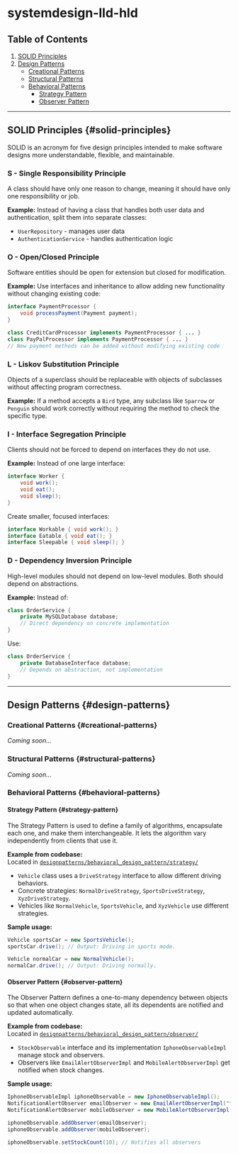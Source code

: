 # systemdesign-lld-hld

## Table of Contents

1. [SOLID Principles](#solid-principles)
2. [Design Patterns](#design-patterns)
    - [Creational Patterns](#creational-patterns)
    - [Structural Patterns](#structural-patterns)
    - [Behavioral Patterns](#behavioral-patterns)
        - [Strategy Pattern](#strategy-pattern)
        - [Observer Pattern](#observer-pattern)

---

## SOLID Principles {#solid-principles}

SOLID is an acronym for five design principles intended to make software designs more understandable, flexible, and maintainable.

### S - Single Responsibility Principle

A class should have only one reason to change, meaning it should have only one responsibility or job.

**Example:** Instead of having a class that handles both user data and authentication, split them into separate classes:
- `UserRepository` - manages user data
- `AuthenticationService` - handles authentication logic

### O - Open/Closed Principle

Software entities should be open for extension but closed for modification.

**Example:** Use interfaces and inheritance to allow adding new functionality without changing existing code:
```java
interface PaymentProcessor {
    void processPayment(Payment payment);
}

class CreditCardProcessor implements PaymentProcessor { ... }
class PayPalProcessor implements PaymentProcessor { ... }
// New payment methods can be added without modifying existing code
```

### L - Liskov Substitution Principle

Objects of a superclass should be replaceable with objects of subclasses without affecting program correctness.

**Example:** If a method accepts a `Bird` type, any subclass like `Sparrow` or `Penguin` should work correctly without requiring the method to check the specific type.

### I - Interface Segregation Principle

Clients should not be forced to depend on interfaces they do not use.

**Example:** Instead of one large interface:
```java
interface Worker {
    void work();
    void eat();
    void sleep();
}
```
Create smaller, focused interfaces:
```java
interface Workable { void work(); }
interface Eatable { void eat(); }
interface Sleepable { void sleep(); }
```

### D - Dependency Inversion Principle

High-level modules should not depend on low-level modules. Both should depend on abstractions.

**Example:** Instead of:
```java
class OrderService {
    private MySQLDatabase database;
    // Direct dependency on concrete implementation
}
```

Use:
```java
class OrderService {
    private DatabaseInterface database;
    // Depends on abstraction, not implementation
}
```

---

## Design Patterns {#design-patterns}

### Creational Patterns {#creational-patterns}
*Coming soon...*

### Structural Patterns {#structural-patterns}
*Coming soon...*

### Behavioral Patterns {#behavioral-patterns}

#### Strategy Pattern {#strategy-pattern}

The Strategy Pattern is used to define a family of algorithms, encapsulate each one, and make them interchangeable. It lets the algorithm vary independently from clients that use it.

**Example from codebase:**  
Located in [`designpatterns/behavioral_design_pattern/strategy/`](designpatterns/behavioral_design_pattern/strategy/)

- `Vehicle` class uses a `DriveStrategy` interface to allow different driving behaviors.
- Concrete strategies: `NormalDriveStrategy`, `SportsDriveStrategy`, `XyzDriveStrategy`.
- Vehicles like `NormalVehicle`, `SportsVehicle`, and `XyzVehicle` use different strategies.

**Sample usage:**
```java
Vehicle sportsCar = new SportsVehicle();
sportsCar.drive(); // Output: Driving in sports mode.

Vehicle normalCar = new NormalVehicle();
normalCar.drive(); // Output: Driving normally.
```

#### Observer Pattern {#observer-pattern}

The Observer Pattern defines a one-to-many dependency between objects so that when one object changes state, all its dependents are notified and updated automatically.

**Example from codebase:**  
Located in [`designpatterns/behavioral_design_pattern/observer/`](designpatterns/behavioral_design_pattern/observer/)

- `StockObservable` interface and its implementation `IphoneObservableImpl` manage stock and observers.
- Observers like `EmailAlertObserverImpl` and `MobileAlertObserverImpl` get notified when stock changes.

**Sample usage:**
```java
IphoneObservableImpl iphoneObservable = new IphoneObservableImpl();
NotificationAlertObserver emailObserver = new EmailAlertObserverImpl("test@example.com", iphoneObservable);
NotificationAlertObserver mobileObserver = new MobileAlertObserverImpl("1234567890", iphoneObservable);

iphoneObservable.addObserver(emailObserver);
iphoneObservable.addObserver(mobileObserver);

iphoneObservable.setStockCount(10); // Notifies all observers
```
